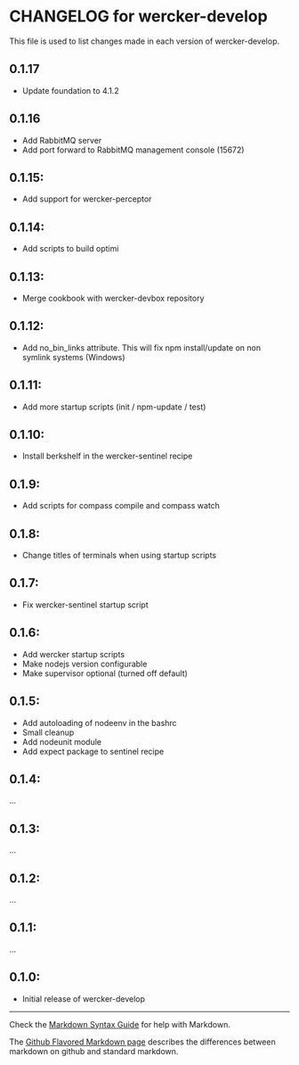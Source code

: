 # CHANGELOG for wercker-develop

This file is used to list changes made in each version of wercker-develop.

## 0.1.17

* Update foundation to 4.1.2

## 0.1.16

* Add RabbitMQ server
* Add port forward to RabbitMQ management console (15672)

## 0.1.15:

* Add support for wercker-perceptor

## 0.1.14:

* Add scripts to build optimi

## 0.1.13:

* Merge cookbook with wercker-devbox repository

## 0.1.12:

* Add no_bin_links attribute. This will fix npm install/update on non symlink systems (Windows)

## 0.1.11:

* Add more startup scripts (init / npm-update / test)

## 0.1.10:

* Install berkshelf in the wercker-sentinel recipe

## 0.1.9:

* Add scripts for compass compile and compass watch

## 0.1.8:

* Change titles of terminals when using startup scripts

## 0.1.7:

* Fix wercker-sentinel startup script

## 0.1.6:

* Add wercker startup scripts
* Make nodejs version configurable
* Make supervisor optional (turned off default)

## 0.1.5:

* Add autoloading of nodeenv in the bashrc
* Small cleanup
* Add nodeunit module
* Add expect package to sentinel recipe

## 0.1.4:

...

## 0.1.3:

...

## 0.1.2:

...

## 0.1.1:

...

## 0.1.0:

* Initial release of wercker-develop

- - -
Check the [Markdown Syntax Guide](http://daringfireball.net/projects/markdown/syntax) for help with Markdown.

The [Github Flavored Markdown page](http://github.github.com/github-flavored-markdown/) describes the differences between markdown on github and standard markdown.
